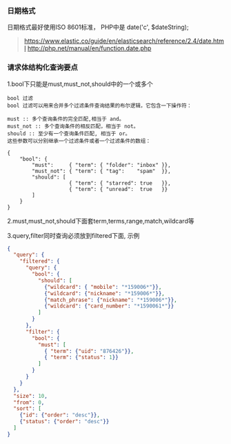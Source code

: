 ### 日期格式

日期格式最好使用ISO 8601标准， PHP中是 date('c', $dateString);

> https://www.elastic.co/guide/en/elasticsearch/reference/2.4/date.html
> http://php.net/manual/en/function.date.php


### 请求体结构化查询要点

1.bool下只能是must,must_not,should中的一个或多个

```
bool 过滤
bool 过滤可以用来合并多个过滤条件查询结果的布尔逻辑，它包含一下操作符：

must :: 多个查询条件的完全匹配,相当于 and。
must_not :: 多个查询条件的相反匹配，相当于 not。
should :: 至少有一个查询条件匹配, 相当于 or。
这些参数可以分别继承一个过滤条件或者一个过滤条件的数组：

{ 
    "bool": { 
        "must":     { "term": { "folder": "inbox" }}, 
        "must_not": { "term": { "tag":    "spam"  }}, 
        "should": [ 
                    { "term": { "starred": true   }}, 
                    { "term": { "unread":  true   }} 
        ] 
    } 
}
```

2.must,must_not,should下面套term,terms,range,match,wildcard等

3.query,filter同时查询必须放到filtered下面, 示例

```json
{
  "query": {
    "filtered": {
      "query": {
        "bool": {
          "should": [
            {"wildcard": { "mobile": "*159006*"}},
            {"wildcard": {"nickname": "*159006*"}},
            {"match_phrase": {"nickname": "*159006*"}},
            {"wildcard": {"card_number": "*1590061*"}}
          ]
        }
      },
      "filter": {
        "bool": {
          "must": [
            { "term": {"uid": "876426"}},
            { "term": {"status": 1}}
          ]
        }
      }
    }
  },
  "size": 10,
  "from": 0,
  "sort": [
    {"id": {"order": "desc"}},
    {"status": {"order": "desc"}}
  ]
}
```